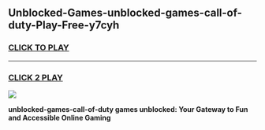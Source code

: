 
## Unblocked-Games-unblocked-games-call-of-duty-Play-Free-y7cyh
<h3>
<a href="https://premium76.site?title=unblocked-games-call-of-duty&ref=22A">CLICK TO PLAY</a></h3>
<hr>

<h3>
<a href="https://premium76.site?title=unblocked-games-call-of-duty&ref=22A">CLICK 2 PLAY</a>
  
</h3>

<a href="https://premium76.site?title=unblocked-games-call-of-duty&ref=22A"><img src="https://clearcache.store/games.png"></a>


**unblocked-games-call-of-duty games unblocked: Your Gateway to Fun and Accessible Online Gaming**
